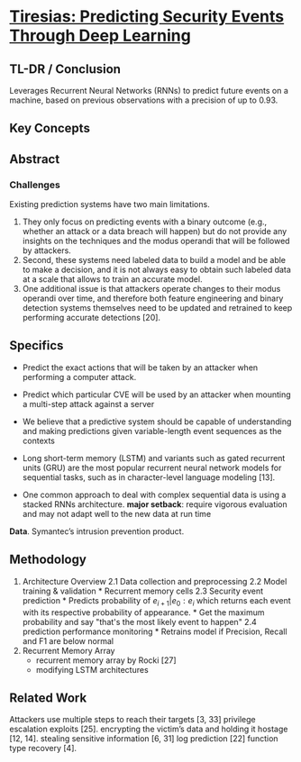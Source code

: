 ﻿# [Tiresias: Predicting Security Events Through Deep Learning](https://seclab.bu.edu/people/gianluca/papers/tiresias-ccs2018.pdf)
## TL-DR / Conclusion
Leverages Recurrent Neural Networks (RNNs) to predict future events on a machine, based on previous observations with a precision of up to 0.93.


## Key Concepts


## Abstract


### Challenges
Existing prediction systems have two main limitations. 
1. They only focus on predicting events with a binary outcome (e.g., whether an attack or a data breach will happen) but do not provide any insights on the techniques and the modus operandi that will be followed by attackers.
2. Second, these systems need labeled data to build a model and be able to make a decision, and it is not always easy to obtain such labeled data at a scale that allows to train an accurate model. 
3. One additional issue is that attackers operate changes to their modus operandi over time, and therefore both feature engineering and binary detection systems themselves need to be updated and retrained to keep performing accurate detections [20].

## Specifics
* Predict the exact actions that will be taken by an attacker when performing a computer attack.
* Predict which particular CVE will be used by an attacker when mounting a multi-step attack against a server
* We believe that a predictive system should be capable of understanding and making predictions given variable-length event sequences as the contexts

* Long short-term memory (LSTM) and variants such as gated recurrent units (GRU) are the most popular recurrent neural network models for sequential tasks, such as in character-level language modeling [13]. 
* One common approach to deal with complex sequential data is using a stacked RNNs architecture. **major setback**: require vigorous evaluation and may not 
adapt well to the new data at run time

**Data**. Symantec’s intrusion prevention product.

## Methodology
1. Architecture Overview
	2.1 Data collection and preprocessing
	2.2 Model training & validation
		* Recurrent memory cells
	2.3 Security event prediction
		* Predicts probability of $e_{i+1}  | e_0 : e_i$ which returns each event with its respective probability of appearance.
		* Get the maximum probability and say "that's the most likely event to happen"
	2.4 prediction performance monitoring
		* Retrains model if Precision, Recall and F1 are below normal
2. Recurrent Memory Array
	* recurrent memory array by Rocki [27]
	* modifying LSTM architectures


## Related Work
Attackers use multiple steps to reach their targets [3, 33]
privilege escalation exploits [25].
encrypting the victim’s data and holding it hostage [12, 14].
stealing sensitive information [6, 31]
log prediction [22]
function type recovery [4].

